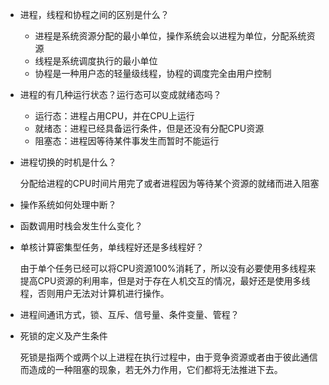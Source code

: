 + 进程，线程和协程之间的区别是什么？

  + 进程是系统资源分配的最小单位，操作系统会以进程为单位，分配系统资源
  + 线程是系统调度执行的最小单位
  + 协程是一种用户态的轻量级线程，协程的调度完全由用户控制

+ 进程的有几种运行状态？运行态可以变成就绪态吗？

  + 运行态：进程占用CPU，并在CPU上运行
  + 就绪态：进程已经具备运行条件，但是还没有分配CPU资源
  + 阻塞态：进程因等待某件事发生而暂时不能运行

+ 进程切换的时机是什么？

  分配给进程的CPU时间片用完了或者进程因为等待某个资源的就绪而进入阻塞

+ 操作系统如何处理中断？

+ 函数调用时栈会发生什么变化？

  

+ 单核计算密集型任务，单线程好还是多线程好？

  由于单个任务已经可以将CPU资源100%消耗了，所以没有必要使用多线程来提高CPU资源的利用率，但是对于存在人机交互的情况，最好还是使用多线程，否则用户无法对计算机进行操作。

+ 进程间通讯方式，锁、互斥、信号量、条件变量、管程？

+ 死锁的定义及产生条件

  死锁是指两个或两个以上进程在执行过程中，由于竞争资源或者由于彼此通信而造成的一种阻塞的现象，若无外力作用，它们都将无法推进下去。

  

